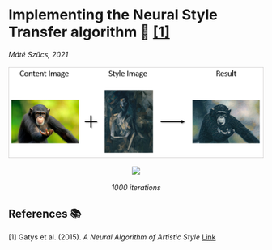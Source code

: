 # Implementing the Neural Style Transfer algorithm :art: [[1]](#1)
_Máté Szűcs, 2021_ <br>
<p align="center">
  <img src="images/process.png" width="800" />
</p>

<p align="center">
  <img src="images/nst.gif" width="400" />
</p>
<p align="center">
    <em>1000 iterations</em>
</p>




## References :books:
<a id="1">[1]</a> 
Gatys et al. (2015). 
_A Neural Algorithm of Artistic Style_
[Link](https://arxiv.org/abs/1508.06576)
